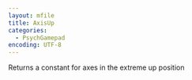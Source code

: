 ```yaml
---
layout: mfile
title: AxisUp
categories:
  - PsychGamepad
encoding: UTF-8
---
```


Returns a constant for axes in the extreme up position


